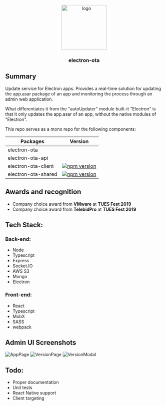<p align="center">
  <img alt="logo" src="https://i.imgur.com/G9DnSSU.png" width="144">
</p>

<h3 align="center">
  electron-ota
</h3>

## Summary

Update service for Electron apps. Provides a real-time solution for updating the app.asar package of an app and monitoring the process through an admin web application.

What differentiates it from the "autoUpdater" module built-it "Electron" is that it only updates the app.asar of an app, without the native modules of "Electron".

This repo serves as a mono repo for the following components:

| Packages            | Version                                                                                                          |
|---------------------|------------------------------------------------------------------------------------------------------------------|
| electron-ota        |                                                                                                                  |
| electron-ota-api    |                                                                                                                  |
| electron-ota-client | [![npm version](https://badge.fury.io/js/electron-ota-client.svg)](https://badge.fury.io/js/electron-ota-client) |
| electron-ota-shared | [![npm version](https://badge.fury.io/js/electron-ota-shared.svg)](https://badge.fury.io/js/electron-ota-shared) |

## Awards and recognition
* Company choice award from <b>VMware</b> at <b>TUES Fest 2019</b>
* Company choice award from <b>TelebidPro</b> at <b>TUES Fest 2019</b>

## Tech Stack:

### Back-end: 
* Node
* Typescript
* Express
* Socket.IO
* AWS S3
* Mongo
* Electron

### Front-end:
* React
* Typescript
* MobX
* SASS
* webpack

## Admin UI Screenshots
![AppPage](https://i.imgur.com/5U7bB8O.jpg)
![VersionPage](https://i.imgur.com/7dNQxkM.jpg)
![VersionModal](https://i.imgur.com/6fjG57B.png)

## Todo: 
* Proper documentation
* Unit tests
* React Native support
* Client targeting
